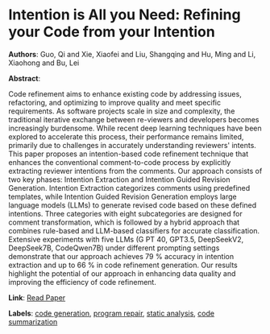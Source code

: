 # Intention is All you Need: Refining your Code from your Intention

**Authors**: Guo, Qi and Xie, Xiaofei and Liu, Shangqing and Hu, Ming and Li, Xiaohong and Bu, Lei

**Abstract**:

Code refinement aims to enhance existing code by addressing issues, refactoring, and optimizing to improve quality and meet specific requirements. As software projects scale in size and complexity, the traditional iterative exchange between re-viewers and developers becomes increasingly burdensome. While recent deep learning techniques have been explored to accelerate this process, their performance remains limited, primarily due to challenges in accurately understanding reviewers' intents. This paper proposes an intention-based code refinement technique that enhances the conventional comment-to-code process by explicitly extracting reviewer intentions from the comments. Our approach consists of two key phases: Intention Extraction and Intention Guided Revision Generation. Intention Extraction categorizes comments using predefined templates, while Intention Guided Revision Generation employs large language models (LLMs) to generate revised code based on these defined intentions. Three categories with eight subcategories are designed for comment transformation, which is followed by a hybrid approach that combines rule-based and LLM-based classifiers for accurate classification. Extensive experiments with five LLMs (G PT 40, GPT3.5, DeepSeekV2, DeepSeek7B, CodeQwen7B) under different prompting settings demonstrate that our approach achieves 79 % accuracy in intention extraction and up to 66 % in code refinement generation. Our results highlight the potential of our approach in enhancing data quality and improving the efficiency of code refinement.

**Link**: [Read Paper](https://doi.ieeecomputersociety.org/10.1109/ICSE55347.2025.00191)

**Labels**: [code generation](../../labels/code_generation.md), [program repair](../../labels/program_repair.md), [static analysis](../../labels/static_analysis.md), [code summarization](../../labels/code_summarization.md)
